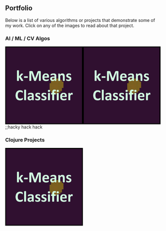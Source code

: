 ## Portfolio

Below is a list of various algorithms or projects that demonstrate some of my work. Click on any of the images to read about that project.

### AI / ML / CV Algos
[<img align="left" padding="150px" width="250px" height="250px" src="images/menu_icon_k_means.gif?raw=true" padding="25px">](k_means_classifier.md)
[<img align="left" padding="150px" width="250px" height="250px" src="images/menu_icon_k_means.gif?raw=true" padding="25px">](linreg_object_tracker.md)

<br><br><br><br><br><br><br><br><br><br> ;;hacky hack hack

### Clojure Projects

[<img align="left" padding="25px" width="250px" height="250px" src="images/menu_icon_k_means.gif?raw=true" padding="25px">](.md)
